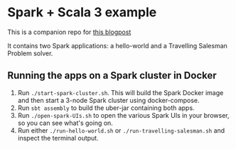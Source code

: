 # Spark + Scala 3 example

This is a companion repo for [this
blogpost](https://www.47deg.com/blog/using-scala-3-with-spark/)

It contains two Spark applications: a hello-world and a Travelling Salesman
Problem solver.

## Running the apps on a Spark cluster in Docker

1. Run `./start-spark-cluster.sh`. This will build the Spark Docker image and
   then start a 3-node Spark cluster using docker-compose.
2. Run `sbt assembly` to build the uber-jar containing both apps.
3. Run `./open-spark-UIs.sh` to open the various Spark UIs in your browser, so
   you can see what's going on.
4. Run either `./run-hello-world.sh` or `./run-travelling-salesman.sh` and
   inspect the terminal output.
